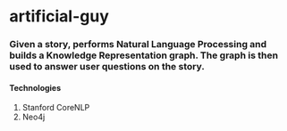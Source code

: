 # artificial-guy
### Given a story, performs Natural Language Processing and builds a Knowledge Representation graph. The graph is then used to answer user questions on the story.

#### Technologies
1. Stanford CoreNLP
2. Neo4j
